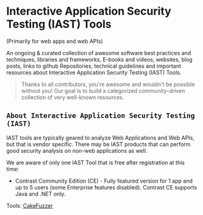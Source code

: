 # Interactive Application Security Testing (IAST) Tools
(Primarily for web apps and web APIs)

An ongoing & curated collection of awesome software best practices and techniques, libraries and frameworks, E-books and videos, websites, blog posts, links to github Repositories, technical guidelines and important resources about Interactive Application Security Testing (IAST) Tools.
> Thanks to all contributors, you're awesome and wouldn't be possible without you! Our goal is to build a categorized community-driven collection of very well-known resources.

## `About Interactive Application Security Testing (IAST)`

IAST tools are typically geared to analyze Web Applications and Web APIs, but that is vendor specific. There may be IAST products that can perform good security analysis on non-web applications as well.

We are aware of only one IAST Tool that is free after registration at this time:

 - Contrast Community Edition (CE) - Fully featured version for 1 app and up to 5 users (some Enterprise features disabled). Contrast CE supports Java and .NET only.

Tools:
[CakeFuzzer](https://github.com/Zigrin-Security/CakeFuzzer)
